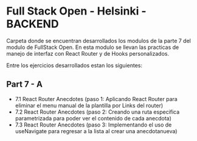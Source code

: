 # Full Stack Open - Helsinki - BACKEND

Carpeta donde se encuentran desarrollados los modulos de la parte 7 del modulo de FullStack Open.
En esta modulo se llevan las practicas de manejo de interfaz con React Router y de Hooks personalizados.

Entre los ejercicios desarrollados estan los siguientes:

## Part 7 - A 

- 7.1 React Router Anecdotes (paso 1: Aplicando React Router para eliminar el menu manual de la plantilla por Links del router)
- 7.2 React Router Anecdotes (paso 2: Creando una ruta especifica parametrizada para poder ver el contenido de cada anecdota)
- 7.3 React Router Anecdotes (paso 3: Implementando el uso de useNavigate para regresar a la lista al crear una anecdotanueva)
